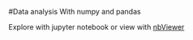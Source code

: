 #Data analysis
With numpy and pandas

Explore with jupyter notebook or view with [nbViewer](https://nbviewer.jupyter.org)
